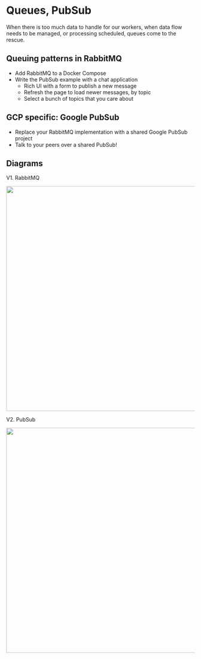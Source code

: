 # Queues, PubSub

When there is too much data to handle for our workers, when data flow needs to be managed, or processing scheduled, queues come to the rescue.

## Queuing patterns in RabbitMQ

- Add RabbitMQ to a Docker Compose
- Write the PubSub example with a chat application
  - Rich UI with a form to publish a new message
  - Refresh the page to load newer messages, by topic
  - Select a bunch of topics that you care about

## GCP specific: Google PubSub

- Replace your RabbitMQ implementation with a shared Google PubSub project
- Talk to your peers over a shared PubSub!


## Diagrams

V1. RabbitMQ

<img src="https://storage.googleapis.com/lewagon-data-engineering-bootcamp-assets/assets/chat-rabbitmq.png" width=600>

V2. PubSub

<img src="https://storage.googleapis.com/lewagon-data-engineering-bootcamp-assets/assets/chat-pubsub.png" width=600>
